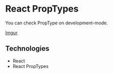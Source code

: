 # React PropTypes

You can check PropType on development-mode.

[Imgur](https://i.imgur.com/wVnRlWx.png)

## Technologies

- React
- React PropTypes